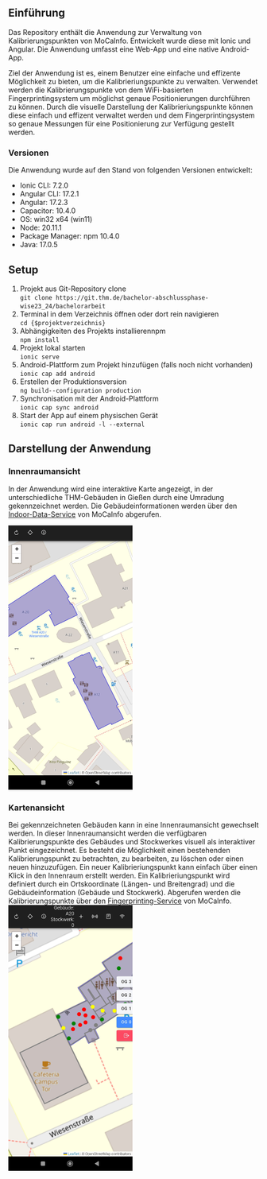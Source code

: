 ## Einführung
Das Repository enthält die Anwendung zur Verwaltung von Kalibrierungspunkten von MoCaInfo. 
Entwickelt wurde diese mit Ionic und Angular. 
Die Anwendung umfasst eine Web-App und eine native Android-App.

Ziel der Anwendung ist es, einem Benutzer eine einfache und effizente Möglichkeit zu bieten, um die Kalibrieriungspunkte zu verwalten. 
Verwendet werden die Kalibrierungspunkte von dem WiFi-basierten Fingerprintingsystem um möglichst genaue Positionierungen durchführen zu können.
Durch die visuelle Darstellung der Kalibrieriungspunkte können diese einfach und effizent verwaltet werden und dem Fingerprintingsystem so genaue Messungen für eine Positionierung zur Verfügung gestellt werden.

### Versionen
Die Anwendung wurde auf den Stand von folgenden Versionen entwickelt:
- Ionic CLI: 7.2.0
- Angular CLI: 17.2.1
- Angular: 17.2.3
- Capacitor: 10.4.0 
- OS: win32 x64 (win11)
- Node: 20.11.1
- Package Manager: npm 10.4.0
- Java: 17.0.5

## Setup
1. Projekt aus Git-Repository clone <br>`git clone https://git.thm.de/bachelor-abschlussphase-wise23_24/bachelorarbeit`
2. Terminal in dem Verzeichnis öffnen oder dort rein navigieren <br> `cd {$projektverzeichnis}`
3. Abhängigkeiten des Projekts installierennpm </br> `npm install`
4. Projekt lokal starten </br> `ionic serve` 
5. Android-Plattform zum Projekt hinzufügen (falls noch nicht vorhanden) </br> `ionic cap add android`
6. Erstellen der Produktionsversion </br>`ng build--configuration production` 
7. Synchronisation mit der Android-Plattform </br> `ionic cap sync android`
8. Start der App auf einem physischen Gerät </br> `ionic cap run android -l --external` 

## Darstellung der Anwendung

### Innenraumansicht
In der Anwendung wird eine interaktive Karte angezeigt, in der unterschiedliche THM-Gebäuden in Gießen durch eine Umradung gekennzeichnet werden. Die Gebäudeinformationen werden über den [Indoor-Data-Service](https://git.thm.de/mocainfo/indoor-model-backend) von MoCaInfo abgerufen. 

<img src="src/assets/images/Karte_Screenshot.jpg" alt="Innenraumansicht" width="250"/>

### Kartenansicht
Bei gekennzeichneten Gebäuden kann in eine Innenraumansicht gewechselt werden. In dieser Innenraumansicht werden die verfügbaren Kalibrierungspunkte des Gebäudes und Stockwerkes visuell als interaktiver Punkt eingezeichnet. 
Es besteht die Möglichkeit einen bestehenden Kalibrierungspunkt zu betrachten, zu bearbeiten, zu löschen oder einen neuen hinzuzufügen. 
Ein neuer Kalibrieriungspunkt kann einfach über einen Klick in den Innenraum erstellt werden. 
Ein Kalibrieriungspunkt wird definiert durch ein Ortskoordinate (Längen- und Breitengrad) und die Gebäudeinformation (Gebäude und Stockwerk).
Abgerufen werden die Kalibrierungspunkte über den [Fingerprinting-Service](https://git.thm.de/mocainfo/positioning-services/positioning-fingerprinting-service-ktor) von MoCaInfo.
<img src="src/assets/images/Innenraum_Screenshot2.jpg" alt="Innenraumansicht" width="250"/>